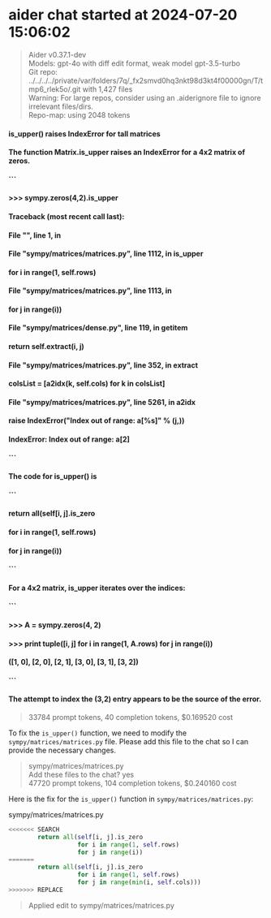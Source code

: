 
# aider chat started at 2024-07-20 15:06:02

> Aider v0.37.1-dev  
> Models: gpt-4o with diff edit format, weak model gpt-3.5-turbo  
> Git repo: ../../../../private/var/folders/7q/_fx2smvd0hq3nkt98d3kt4f00000gn/T/tmp6_rlek5o/.git with 1,427 files  
> Warning: For large repos, consider using an .aiderignore file to ignore irrelevant files/dirs.  
> Repo-map: using 2048 tokens  

#### is_upper() raises IndexError for tall matrices  
#### The function Matrix.is_upper raises an IndexError for a 4x2 matrix of zeros.  
#### ```  
#### >>> sympy.zeros(4,2).is_upper  
#### Traceback (most recent call last):  
####   File "<stdin>", line 1, in <module>  
####   File "sympy/matrices/matrices.py", line 1112, in is_upper  
####     for i in range(1, self.rows)  
####   File "sympy/matrices/matrices.py", line 1113, in <genexpr>  
####     for j in range(i))  
####   File "sympy/matrices/dense.py", line 119, in __getitem__  
####     return self.extract(i, j)  
####   File "sympy/matrices/matrices.py", line 352, in extract  
####     colsList = [a2idx(k, self.cols) for k in colsList]  
####   File "sympy/matrices/matrices.py", line 5261, in a2idx  
####     raise IndexError("Index out of range: a[%s]" % (j,))  
#### IndexError: Index out of range: a[2]  
#### ```  
#### The code for is_upper() is  
#### ```  
####         return all(self[i, j].is_zero  
####                    for i in range(1, self.rows)  
####                    for j in range(i))  
#### ```  
#### For a 4x2 matrix, is_upper iterates over the indices:  
#### ```  
#### >>> A = sympy.zeros(4, 2)  
#### >>> print tuple([i, j] for i in range(1, A.rows) for j in range(i))  
#### ([1, 0], [2, 0], [2, 1], [3, 0], [3, 1], [3, 2])  
#### ```  
#### The attempt to index the (3,2) entry appears to be the source of the error.  
> 33784 prompt tokens, 40 completion tokens, $0.169520 cost  

To fix the `is_upper()` function, we need to modify the `sympy/matrices/matrices.py` file. Please add this file to the chat so I can provide the necessary changes.

> sympy/matrices/matrices.py  
> Add these files to the chat? yes  
> 47720 prompt tokens, 104 completion tokens, $0.240160 cost  

Here is the fix for the `is_upper()` function in `sympy/matrices/matrices.py`:

sympy/matrices/matrices.py
```python
<<<<<<< SEARCH
        return all(self[i, j].is_zero
                   for i in range(1, self.rows)
                   for j in range(i))
=======
        return all(self[i, j].is_zero
                   for i in range(1, self.rows)
                   for j in range(min(i, self.cols)))
>>>>>>> REPLACE
```

> Applied edit to sympy/matrices/matrices.py  
